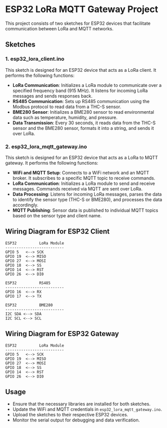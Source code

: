 # ESP32 LoRa MQTT Gateway Project

This project consists of two sketches for ESP32 devices that facilitate communication between LoRa and MQTT networks.

## Sketches

### 1. esp32_lora_client.ino

This sketch is designed for an ESP32 device that acts as a LoRa client. It performs the following functions:

- **LoRa Communication**: Initializes a LoRa module to communicate over a specified frequency band (915 MHz). It listens for incoming LoRa messages and sends responses back.
- **RS485 Communication**: Sets up RS485 communication using the Modbus protocol to read data from a THC-S sensor.
- **BME280 Sensor**: Initializes a BME280 sensor to read environmental data such as temperature, humidity, and pressure.
- **Data Transmission**: Every 30 seconds, it reads data from the THC-S sensor and the BME280 sensor, formats it into a string, and sends it over LoRa.

### 2. esp32_lora_mqtt_gateway.ino

This sketch is designed for an ESP32 device that acts as a LoRa to MQTT gateway. It performs the following functions:

- **WiFi and MQTT Setup**: Connects to a WiFi network and an MQTT broker. It subscribes to a specific MQTT topic to receive commands.
- **LoRa Communication**: Initializes a LoRa module to send and receive messages. Commands received via MQTT are sent over LoRa.
- **Data Processing**: Listens for incoming LoRa messages, parses the data to identify the sensor type (THC-S or BME280), and processes the data accordingly.
- **MQTT Publishing**: Sensor data is published to individual MQTT topics based on the sensor type and client name.

## Wiring Diagram for ESP32 Client

```
ESP32          LoRa Module
--------------------------
GPIO 5   <--> SCK
GPIO 19  <--> MISO
GPIO 27  <--> MOSI
GPIO 18  <--> SS
GPIO 14  <--> RST
GPIO 26  <--> DI0

ESP32          RS485
--------------------------
GPIO 16  <--> RX
GPIO 17  <--> TX

ESP32          BME280
--------------------------
I2C SDA <--> SDA
I2C SCL <--> SCL
```

## Wiring Diagram for ESP32 Gateway

```
ESP32          LoRa Module
--------------------------
GPIO 5   <--> SCK
GPIO 19  <--> MISO
GPIO 27  <--> MOSI
GPIO 18  <--> SS
GPIO 14  <--> RST
GPIO 26  <--> DI0
```

## Usage

- Ensure that the necessary libraries are installed for both sketches.
- Update the WiFi and MQTT credentials in `esp32_lora_mqtt_gateway.ino`.
- Upload the sketches to their respective ESP32 devices.
- Monitor the serial output for debugging and data verification.
